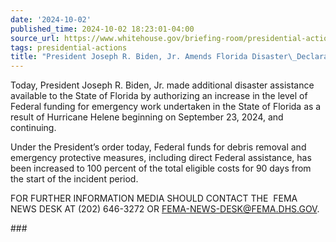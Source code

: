 ```yaml
---
date: '2024-10-02'
published_time: 2024-10-02 18:23:01-04:00
source_url: https://www.whitehouse.gov/briefing-room/presidential-actions/2024/10/02/president-joseph-r-biden-jr-amends-florida-disaster-declaration-4/
tags: presidential-actions
title: "President Joseph R. Biden, Jr. Amends Florida Disaster\_Declaration"
---
```

 
Today, President Joseph R. Biden, Jr. made additional disaster
assistance available to the State of Florida by authorizing an increase
in the level of Federal funding for emergency work undertaken in the
State of Florida as a result of Hurricane Helene beginning on September
23, 2024, and continuing.

Under the President’s order today, Federal funds for debris removal and
emergency protective measures, including direct Federal assistance, has
been increased to 100 percent of the total eligible costs for 90 days
from the start of the incident period.

FOR FURTHER INFORMATION MEDIA SHOULD CONTACT THE  FEMA NEWS DESK AT
(202) 646-3272 OR
[FEMA-NEWS-DESK@FEMA.DHS.GOV](mailto:FEMA-NEWS-DESK@DHS.GOV).

\###
